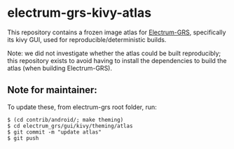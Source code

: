 # electrum-grs-kivy-atlas

This repository contains a frozen image atlas for [Electrum-GRS](https://github.com/groestlcoin/electrum-grs),
specifically its kivy GUI, used for reproducible/deterministic builds.

Note: we did not investigate whether the atlas could be built reproducibly;
this repository exists to avoid having to install the dependencies to build the atlas
(when building Electrum-GRS).

## Note for maintainer:

To update these, from electrum-grs root folder, run:
```
$ (cd contrib/android/; make theming)
$ cd electrum_grs/gui/kivy/theming/atlas
$ git commit -m "update atlas"
$ git push
```
